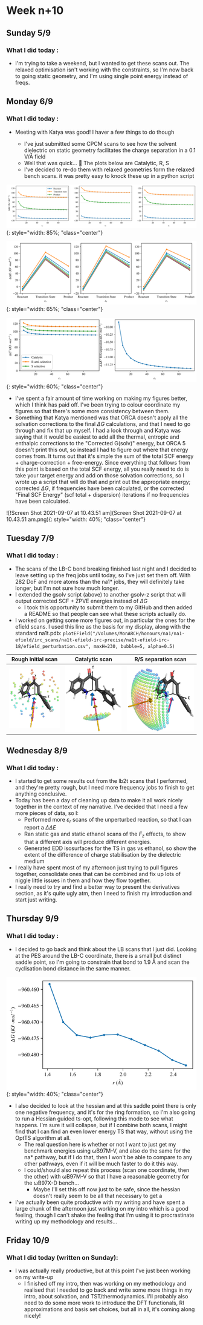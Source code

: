# Week n+10

## Sunday 5/9

### What I did today :

* I'm trying to take a weekend, but I wanted to get these scans out. The relaxed optimisation isn't working with the constraints, so I'm now back to going static geometry, and I'm using single point energy instead of freqs.

## Monday 6/9

### What I did today :

* Meeting with Katya was good! I haver a few things to do though

  * I've just submitted some CPCM scans to see how the solvent dielectric on static geometry facilitates the charge separation in a 0.1 V/Å field
  * Well that was quick... :slightly_smiling_face: The plots below are Catalytic, R, S
  * I've decided to re-do them with relaxed geometries form the relaxed bench scans. it was pretty easy to knock these up in a python script



![!download](download-0899808.svg){: style="width: 85%; "class="center"}

![!download-1](download-1.svg){: style="width: 65%; "class="center"}

![!download-2](download-2-0899840.svg){: style="width: 60%; "class="center"}

* I've spent a fair amount of time working on making my figures better, which I think has paid off. I've been trying to colour coordinate my figures so that there's some more consistency between them.
* Something that Katya mentioned was that ORCA doesn't apply all the solvation corrections to the final $\Delta G$ calculations, and that I need to go through and fix that up myself. I had a look through and Katya was saying that it would be easiest to add all the thermal, entropic and enthalpic corrections to the "Corrected G(solv)" energy, but ORCA 5 doesn't print this out, so instead I had to figure out where that energy comes from. It turns out that it's simple the sum of the total SCF energy + charge-correction + free-energy. Since everything that follows from this point is based on the total SCF energy, all you really need to do is take your target energy and add on those solvation corrections, so I wrote up a script that will do that and print out the appropriate energy; corrected $\Delta G$, if frequencies have been calculated, or the corrected "Final SCF Energy" (scf total + dispersion) iterations if no frequencies have been calculated.

![!Screen Shot 2021-09-07 at 10.43.51 am](Screen Shot 2021-09-07 at 10.43.51 am.png){: style="width: 40%; "class="center"}

## Tuesday 7/9

### What I did today :

* The scans of the LB-C bond breaking finished last night and I decided to leave setting up the freq jobs until today, so I've just set them off. With 282 DoF and more atoms than the na1* jobs, they will definitely take longer, but I'm not sure how much longer.
* I extended the gsolv script (above) to another gsolv-z script that will output corrected SCF + ZPVE energies instead of $\Delta G$
  * I took this opportunity to submit them to my GitHub and then added a README so that people can see what these scripts actually do.
* I worked on getting some more figures out, in particular the ones for the efield scans. I used this line as the basis for my display, along with the standard na1t.pdb:
  `plotEField("/Volumes/MonARCH/honours/na1/na1-efield/irc_scans/na1t-efield-irc-precise/na1t-efield-irc-18/efield_perturbation.csv", maxH=230, bubble=5, alpha=0.5)`

|       Rough initial scan       |      Catalytic scan      |     R/S separation scan      |
| :----------------------------: | :----------------------: | :--------------------------: |
| ![!scan-rough](scan-rough.png) | ![!catscan](catscan.png) | ![!rssepscan](rssepscan.png) |

## Wednesday 8/9

### What I did today :

* I started to get some results out from the lb2t scans that I performed, and they're pretty rough, but I need more frequency jobs to finish to get anything conclusive.
* Today has been a day of cleaning up data to make it all work nicely together in the context of my narrative. I've decided that I need a few more pieces of data, so I:
  * Performed more $\varepsilon_r$ scans of the unperturbed reaction, so that I can report a $\Delta\Delta E$
  * Ran static gas and static ethanol scans of the $F_z$ effects, to show that a different axis will produce different energies.
  * Generated EDD isosurfaces for the TS in gas vs ethanol, so show the extent of the difference of charge stabilisation by the dielectric medium
* I really have spent most of my afternoon just trying to pull figures together, consolidate ones that can be combined and fix up lots of niggle little issues in them and how they flow together.
* I really need to try and find a better way to present the derivatives section, as it's quite ugly atm, then I need to finish my introduction and start just writing.



## Thursday 9/9

### What I did today :

* I decided to go back and think about the LB scans that I just did. Looking at the PES around the LB-C coordinate, there is a small but distinct saddle point, so I'm going to constrain that bond to 1.9 Å and scan the cyclisation bond distance in the same manner.

![!download](download-1148326.svg){: style="width: 40%; "class="center"}

* I also decided to look at the hessian and at this saddle point there is only one negative frequency, and it's for the ring formation, so I'm also going to run a Hessian guided ts-opt, following this mode to see what happens. I'm sure it will collapse, but if I combine both scans, I might find that I can find an even lower energy TS that way, without using the OptTS algorithm at all.
  * The real question here is whether or not I want to just get my benchmark energies using ωB97M-V, and also do the same for the na* pathway, but if I do that, then I won't be able to compare to any other pathways, even if it will be much faster to do it this way.
  * I could/should also repeat this process (scan one coordinate, then the other) with ωB97M-V so that I have a reasonable geometry for the ωB97X-D bench...
    * Maybe I'll set this off now just to be safe, since the hessian doesn't really seem to be all that necessary to get a 
* I've actually been quite productive with my writing and have spent a large chunk of the afternoon just working on my intro which is a good feeling, though I can't shake the feeling that I'm using it to procrastinate writing up my methodology and results...

## Friday 10/9

### What I did today (written on Sunday):

* I was actually really productive, but at this point I've just been working on my write-up
  * I finished off my intro, then was working on my methodology and realised that I needed to go back and write some more things in my intro, about solvation, and TST/thermodynamics. I'll probably also need to do some more work to introduce the DFT functionals, RI approximations and basis set choices, but all in all, it's coming along nicely!

